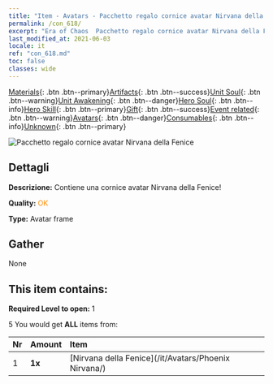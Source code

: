 ```yaml
---
title: "Item - Avatars - Pacchetto regalo cornice avatar Nirvana della Fenice"
permalink: /con_618/
excerpt: "Era of Chaos  Pacchetto regalo cornice avatar Nirvana della Fenice"
last_modified_at: 2021-06-03
locale: it
ref: "con_618.md"
toc: false
classes: wide
---
```

 [Materials](/ItemsIT/){: .btn .btn--primary}[Artifacts](/ItemsIT/Artifacts/){: .btn .btn--success}[Unit Soul](/ItemsIT/UnitSoul/){: .btn .btn--warning}[Unit Awakening](/ItemsIT/UnitAwakening/){: .btn .btn--danger}[Hero Soul](/ItemsIT/HeroSoul/){: .btn .btn--info}[Hero Skill](/ItemsIT/HeroSkill/){: .btn .btn--primary}[Gift](/ItemsIT/Gift/){: .btn .btn--success}[Event related](/ItemsIT/Events/){: .btn .btn--warning}[Avatars](/ItemsIT/Avatars/){: .btn .btn--danger}[Consumables](/ItemsIT/Consumables/){: .btn .btn--info}[Unknown](/ItemsIT/Unknown/){: .btn .btn--primary}

 ![Pacchetto regalo cornice avatar Nirvana della Fenice](/images/t/i_907003.png)

## Dettagli
 **Descrizione:** Contiene una cornice avatar Nirvana della Fenice!

 **Quality:** <span style="color: #FF8C00">OK</span>

 **Type:** Avatar frame

## Gather

  None

## This item contains:

 **Required Level to open:** 1

 5 You would get **ALL** items  from:

  | Nr | Amount |     Item    |
  |:---|:-------|:------------|
  | 1 |  **1x** | [Nirvana della Fenice](/it/Avatars/Phoenix Nirvana/) |  | 
